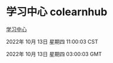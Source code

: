 # 学习中心 colearnhub
[学习中心](http://27.19.33.125:56308/colearnhub/)

2022年 10月 13日 星期四 11:00:03 CST

2022年 10月 13日 星期四 03:00:03 GMT
